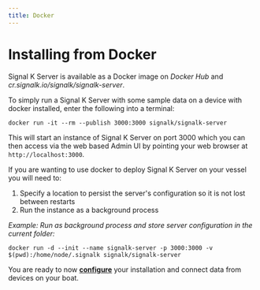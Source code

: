 ```yaml
---
title: Docker
---
```


# Installing from Docker

Signal K Server is available as a Docker image on _Docker Hub_ and _cr.signalk.io/signalk/signalk-server_.

To simply run a Signal K Server with some sample data on a device with docker installed, enter the following into a terminal:

```shell
docker run -it --rm --publish 3000:3000 signalk/signalk-server
```

This will start an instance of Signal K Server on port 3000 which you can then access via the web based Admin UI by pointing your web browser at `http://localhost:3000`.

If you are wanting to use docker to deploy Signal K Server on your vessel you will need to:

1. Specify a location to persist the server's configuration so it is not lost between restarts
1. Run the instance as a background process

_Example: Run as background process and store server configuration in the current folder:_

```shell
docker run -d --init --name signalk-server -p 3000:3000 -v $(pwd):/home/node/.signalk signalk/signalk-server
```

You are ready to now **[configure](../setup/configuration.md)** your installation and connect data from devices on your boat.
